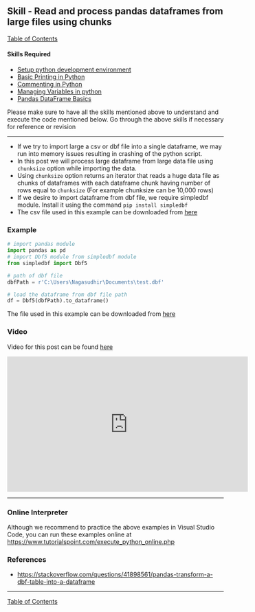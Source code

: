 ## Skill - Read and process pandas dataframes from large files using chunks
[Table of Contents](https://nagasudhir.blogspot.com/2020/04/taming-python-table-of-contents.html)

#### Skills Required
* [Setup python development environment](https://nagasudhir.blogspot.com/2020/04/setup-python-development-environment_14.html)
* [Basic Printing in Python](https://nagasudhir.blogspot.com/2020/04/basic-printing-in-python.html)
* [Commenting in Python](https://nagasudhir.blogspot.com/2020/04/comments-in-python.html)
* [Managing Variables in python](https://nagasudhir.blogspot.com/2020/04/managing-variables-in-python.html)
* [Pandas DataFrame Basics](https://nagasudhir.blogspot.com/2020/05/pandas-dataframe-basics.html)

Please make sure to have all the skills mentioned above to understand and execute the code mentioned below. Go through the above skills if necessary for reference or revision

<hr/>

* If we try to import large a csv or dbf file into a single dataframe, we may run into memory issues resulting in crashing of the python script.
* In this post we will process large dataframe from large data file using ```chunksize``` option while importing the data.
*  Using ```chunksize``` option returns an iterator that reads a huge data file as chunks of dataframes with each dataframe chunk having number of rows equal to ```chunksize``` (For example chunksize can be 10,000 rows)
* If we desire to import dataframe from dbf file, we require simpledbf module. Install it using the command `pip install simpledbf`
* The csv file used in this example can be downloaded from [here](https://www.kaggle.com/mczielinski/bitcoin-historical-data)



### Example
```python
# import pandas module
import pandas as pd
# import Dbf5 module from simpledbf module
from simpledbf import Dbf5

# path of dbf file
dbfPath = r'C:\Users\Nagasudhir\Documents\test.dbf'

# load the dataframe from dbf file path
df = Dbf5(dbfPath).to_dataframe()
```
The file used in this example can be downloaded from [here](https://github.com/nagasudhirpulla/taming_python/raw/master/blog/skills/assets/data/marks.dbf)

### Video
Video for this post can be found [here](https://youtu.be/mRDpAQrb5cw)

<iframe width="560" height="315" src="https://www.youtube.com/embed/mRDpAQrb5cw" frameborder="0" allow="accelerometer; autoplay; clipboard-write; encrypted-media; gyroscope; picture-in-picture" allowfullscreen></iframe>

<hr/>

### Online Interpreter
Although we recommend to practice the above examples in Visual Studio Code, you can run these examples online at https://www.tutorialspoint.com/execute_python_online.php

### References
* https://stackoverflow.com/questions/41898561/pandas-transform-a-dbf-table-into-a-dataframe

<hr/>

[Table of Contents](https://nagasudhir.blogspot.com/2020/04/taming-python-table-of-contents.html)




<!--stackedit_data:
eyJoaXN0b3J5IjpbLTQ1MjYyMjk3Nl19
-->